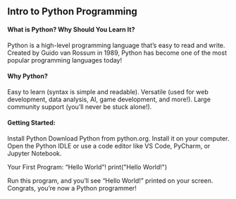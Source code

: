 ## Intro to Python Programming 

#### What is Python? Why Should You Learn It?
Python is a high-level programming language that’s easy to read and write. Created by Guido van Rossum in 1989, Python has become one of the most popular programming languages today!

#### Why Python?
Easy to learn (syntax is simple and readable).
Versatile (used for web development, data analysis, AI, game development, and more!).
Large community support (you’ll never be stuck alone!).

#### Getting Started: 
Install Python
Download Python from python.org.
Install it on your computer.
Open the Python IDLE or use a code editor like VS Code, PyCharm, or Jupyter Notebook.

Your First Program: “Hello World”!
print("Hello World!")

Run this program, and you’ll see “Hello World!” printed on your screen. Congrats, you’re now a Python programmer!
